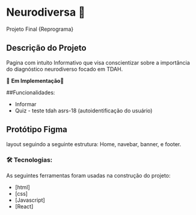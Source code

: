 # Neurodiversa 🧠
Projeto Final {Reprograma} 

## Descrição do Projeto
<p>Pagina com intuito Informativo que visa conscientizar sobre a importância do diagnóstico neurodiverso focado em TDAH.</p>


🚧 __Em Implementação__🚧 </h4>

##Funcionalidades:
- Informar
- Quiz - teste tdah asrs-18 (autoidentificação do usuário)
  
## Protótipo Figma 



layout seguindo a seguinte estrutura:
Home, navebar, banner, e footer.




### 🛠 Tecnologias:
As seguintes ferramentas foram usadas na construção do projeto:

- [html]
- [css]
- [Javascript]
- [React]

